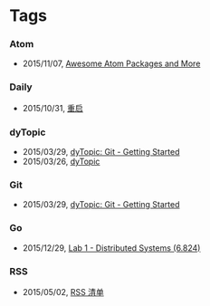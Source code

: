 Tags
===

### Atom

- 2015/11/07, [Awesome Atom Packages and More](#!/blog/2015/awesome-atom-packages-and-more)

### Daily

- 2015/10/31, [重启](#!/blog/2015/restart)

### dyTopic

- 2015/03/29, [dyTopic: Git - Getting Started](#!/blog/2015/git-getting-started-for-dy)
- 2015/03/26, [dyTopic](#!/blog/2015/dy-topic)

### Git

- 2015/03/29, [dyTopic: Git - Getting Started](#!/blog/2015/git-getting-started-for-dy)

### Go

- 2015/12/29, [Lab 1 - Distributed Systems (6.824)](#!/blog/2015/6.824-lab-1)

### RSS

- 2015/05/02, [RSS 清单](#!/blog/2015/my-rss-subscriptions)
